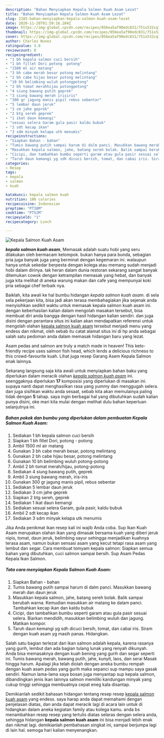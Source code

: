 ```yaml
---
description: "Bahan Menyiapkan Kepala Salmon Kuah Asam Lezat"
title: "Bahan Menyiapkan Kepala Salmon Kuah Asam Lezat"
slug: 2185-bahan-menyiapkan-kepala-salmon-kuah-asam-lezat
date: 2020-11-28T01:59:16.284Z
image: https://img-global.cpcdn.com/recipes/056ea5af90edc831/751x532cq70/kepala-salmon-kuah-asam-foto-resep-utama.jpg
thumbnail: https://img-global.cpcdn.com/recipes/056ea5af90edc831/751x532cq70/kepala-salmon-kuah-asam-foto-resep-utama.jpg
cover: https://img-global.cpcdn.com/recipes/056ea5af90edc831/751x532cq70/kepala-salmon-kuah-asam-foto-resep-utama.jpg
author: Charles Nunez
ratingvalue: 3.8
reviewcount: 8
recipeingredient:
- "1 bh kepala salmon cuci bersih"
- "1 bh fillet Dori potong  potong"
- "1500 ml air matang"
- "3 bh cabe merah besar potong melintang"
- "2 bh cabe hijau besar potong melintang"
- "10 bh belimbing wuluh potongpotong"
- "2 bh tomat merahhijau potongpotong"
- "4 siung bawang putih geprek"
- "3 siung bawang merah irisiris"
- "300 gr jagung manis pipil rebus sebentar"
- "5 lembar daun jeruk"
- "3 cm jahe geprek"
- "2 btg sereh geprek"
- "1 ikat daun kemangi"
- "sesuai selera Garam gula pasir kaldu bubuk"
- "2 sdt kecap ikan"
- "3 sdm minyak kelapa utk menumis"
recipeinstructions:
- "Siapkan Bahan - bahan"
- "Tumis bawang putih sampai harum di dalm panci. Masukkan bawang merah dan daun jeruk"
- "Masukkan kepala salmon, jahe, batang sereh bolak. Balik sampai berubah warna. Kemudian masukkan air matang ke dalam panci. Tambahkan kecap ikan dan kaldu bubuk"
- "Cicipi, dan tambahkan bumbu seperti garam atau gula pasir sesuai selera. Biarkan mendidih, masukkan belimbing wuluh dan jagung. Matikan kompor."
- "Taruh daun kemangi yg sdh dicuci bersih, tomat, dan cabai iris. Siram dengan kuah asam yg masih panas. Hidangkan."
categories:
- Resep
tags:
- kepala
- salmon
- kuah

katakunci: kepala salmon kuah 
nutrition: 108 calories
recipecuisine: Indonesian
preptime: "PT38M"
cooktime: "PT52M"
recipeyield: "1"
recipecategory: Lunch

---
```



![Kepala Salmon Kuah Asam](https://img-global.cpcdn.com/recipes/056ea5af90edc831/751x532cq70/kepala-salmon-kuah-asam-foto-resep-utama.jpg)

<b><i>kepala salmon kuah asam</i></b>, Memasak adalah suatu hobi yang seru dilakukan oleh bermacam kelompok. bukan hanya para bunda, sebagian pria juga banyak juga yang berminat dengan kegemaran ini. walaupun hanya untuk sekedar berpesta dengan kolega atau memang sudah menjadi hobi dalam dirinya. tak heran dalam dunia restoran sekarang sangat banyak ditemukan cowok dengan ketrampilan memasak yang hebat, dan banyak juga kita melihat di aneka warung makan dan cafe yang mempunyai koki pria sebagai chef terbaik nya.

Baiklah, kita awali ke hal bumbu hidangan <i>kepala salmon kuah asam</i>. di sela sela pekerjaan kita, bisa jadi akan terasa membahagiakan jika sejenak anda menyisihkan sedikit waktu untuk memasak kepala salmon kuah asam ini. dengan keberhasilan kalian dalam mengolah masakan tersebut, bisa membuat diri anda bangga dengan hasil hidangan kalian sendiri. dan juga disini dengan perantara situs ini kalian akan mendapatkan referensi untuk mengolah olahan <u>kepala salmon kuah asam</u> tersebut menjadi menu yang endess dan nikmat, oleh sebab itu catat alamat situs ini di hp anda sebagai salah satu pedoman anda dalam memasak hidangan baru yang lezat.

Asam pedas and salmon are truly a match made in heaven! This keto-friendly recipe uses salmon fish head, which lends a delicious richness to this crowd-favourite kuah. Lihat juga resep Garang Asem Kepala Salmon enak lainnya.


Sekarang langsung saja kita awali untuk menyiapkan bahan baku yang diperlukan dalam meracik olahan <u><i>kepala salmon kuah asam</i></u> ini. seenggaknya diperlukan <b>17</b> komposisi yang diperlukan di masakan ini. supaya nanti dapat menghasilkan rasa yang yummy dan menggugah selera. dan juga sisihkan waktu anda sesaat, sebab kita akan memulainya paling tidak dengan <b>5</b> tahap. saya ingin berbagai hal yang dibutuhkan sudah kalian punya disini, oke mari kita mulai dengan melihat dulu bahan keperluan selanjutnya ini.

<!--inarticleads1-->

##### Bahan pokok dan bumbu yang diperlukan dalam pembuatan Kepala Salmon Kuah Asam:

1. Sediakan 1 bh kepala salmon cuci bersih
1. Siapkan 1 bh fillet Dori, potong - potong
1. Ambil 1500 ml air matang
1. Gunakan 3 bh cabe merah besar, potong melintang
1. Gunakan 2 bh cabe hijau besar, potong melintang
1. Gunakan 10 bh belimbing wuluh potong-potong
1. Ambil 2 bh tomat merah/hijau, potong-potong
1. Sediakan 4 siung bawang putih, geprek
1. Ambil 3 siung bawang merah, iris-iris
1. Gunakan 300 gr jagung manis pipil, rebus sebentar
1. Sediakan 5 lembar daun jeruk
1. Sediakan 3 cm jahe geprek
1. Siapkan 2 btg sereh, geprek
1. Sediakan 1 ikat daun kemangi
1. Sediakan sesuai selera Garam, gula pasir, kaldu bubuk
1. Ambil 2 sdt kecap ikan
1. Sediakan 3 sdm minyak kelapa utk menumis


Jika Anda penikmat ikan resep kali ini wajib Anda coba. Sup Ikan Kuah Asam merupakan olahan ikan yang dimasak bersama kuah yang diberi jeruk nipis, tomat, daun jeruk, belimbing sayur sehingga menjadikan kuahnya terasa asam, namun bukan sensasi asam yang kecut tetapi rasa asam yang lembut dan segar. Cara membuat tomyam kepala salmon: Siapkan semua bahan yang dibutuhkan, cuci salmon sampai bersih. Sup Asam Pedas Kepala Ikan Salmon. 

<!--inarticleads2-->

##### Tata cara menyiapkan Kepala Salmon Kuah Asam:

1. Siapkan Bahan - bahan
1. Tumis bawang putih sampai harum di dalm panci. Masukkan bawang merah dan daun jeruk
1. Masukkan kepala salmon, jahe, batang sereh bolak. Balik sampai berubah warna. Kemudian masukkan air matang ke dalam panci. Tambahkan kecap ikan dan kaldu bubuk
1. Cicipi, dan tambahkan bumbu seperti garam atau gula pasir sesuai selera. Biarkan mendidih, masukkan belimbing wuluh dan jagung. Matikan kompor.
1. Taruh daun kemangi yg sdh dicuci bersih, tomat, dan cabai iris. Siram dengan kuah asam yg masih panas. Hidangkan.


Salah satu bagian terlezat dari ikan salmon adalah kepala, karena rasanya yang gurih, lembut dan ada bagian tulang lunak yang renyah dikunyah. Anda bisa memasaknya dengan kuah bening yang gurih dan segar seperti ini. Tumis bawang merah, bawang putih, jahe, kunyit, laos, dan serai Masak hingga harum. Apalagi jika telah diolah dengan aneka bumbu rempah dengan kuah asam pedas yang gurih maka sepanci sup mampu saya gasak sendiri. Namun lama-lama saya bosan juga menyantap sup kepala salmon, dibandingkan jenis ikan lainnya salmon memiliki kandungan minyak yang cukup tinggi sehingga membuatnya cepat eneg kala disantap. 

Demikianlah sedikit bahasan hidangan tentang resep resep <u>kepala salmon kuah asam</u> yang endess. saya harap anda dapat memahami dengan penjelasan diatas, dan anda dapat meracik lagi di acara lain untuk di hidangkan dalam aneka kegiatan family atau kolega kamu. anda bs menambahkan resep resep yang tertulis diatas selaras dengan selera anda, sehingga hidangan <b>kepala salmon kuah asam</b> ini bisa menjadi lebih enak dan nikmat lagi. demikianlah pembahasan singkat ini, sampai berjumpa lagi di lain hal. semoga hari kalian menyenangkan.
